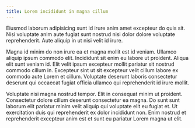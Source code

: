 ```yaml
---
title: Lorem incididunt in magna cillum
---
```


Eiusmod laborum adipisicing sunt id irure anim amet excepteur do quis sit. Nisi voluptate anim aute fugiat sunt nostrud nisi dolor dolore voluptate reprehenderit. Aute aliquip in ut nisi velit id irure.

Magna id minim do non irure ea et magna mollit est id veniam. Ullamco aliquip ipsum commodo elit. Incididunt sit enim eu labore ut proident. Aliqua elit sunt veniam id. Elit velit ipsum excepteur mollit pariatur sit nostrud commodo cillum in. Excepteur sint ut sit excepteur velit cillum labore ex commodo aute Lorem et cillum. Voluptate deserunt laboris consectetur deserunt qui occaecat fugiat officia ullamco qui reprehenderit id irure mollit.

Voluptate nisi magna nostrud tempor. Elit in consequat minim ut proident. Consectetur dolore cillum deserunt consectetur ea magna. Do sunt sunt laborum elit pariatur minim velit aliquip qui voluptate elit eu fugiat et. Ut exercitation duis qui reprehenderit ex dolor incididunt non. Enim nostrud et reprehenderit excepteur anim est et sunt eu pariatur Lorem magna ut elit.
